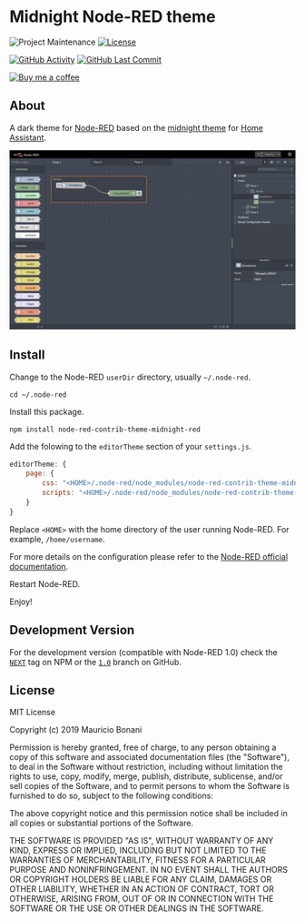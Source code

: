 # Midnight Node-RED theme

![Project Maintenance][maintenance-shield]
[![License][license-shield]](LICENSE.md)

[![GitHub Activity][commits-shield]][commits]
[![GitHub Last Commit][last-commit-shield]][commits]

[![Buy me a coffee][buymeacoffee-shield]][buymeacoffee]

## About

A dark theme for [Node-RED][node-red] based on the [midnight theme][ha-midnight-theme] for [Home Assistant][home-assistant].

![screenshot](https://raw.githubusercontent.com/bonanitech/node-red-contrib-theme-midnight-red/master/images/screenshot.png)

## Install

Change to the Node-RED `userDir` directory, usually `~/.node-red`.

```shell
cd ~/.node-red
```

Install this package.

```shell
npm install node-red-contrib-theme-midnight-red
```

Add the folowing to the `editorTheme` section of your `settings.js`.

```js
editorTheme: {
    page: {
        css: "<HOME>/.node-red/node_modules/node-red-contrib-theme-midnight-red/midnight.css",
        scripts: "<HOME>/.node-red/node_modules/node-red-contrib-theme-midnight-red/theme-tomorrow.js"
    }
}
```

Replace `<HOME>` with the home directory of the user running Node-RED. For example, `/home/username`.

For more details on the configuration please refer to the [Node-RED official documentation][node-red-doc].

Restart Node-RED.

Enjoy!

## Development Version

For the development version (compatible with Node-RED 1.0) check the [`NEXT`][next-tag]
tag on NPM or the [`1.0`][dev-branch] branch on GitHub.

## License

MIT License

Copyright (c) 2019 Mauricio Bonani

Permission is hereby granted, free of charge, to any person obtaining a copy
of this software and associated documentation files (the "Software"), to deal
in the Software without restriction, including without limitation the rights
to use, copy, modify, merge, publish, distribute, sublicense, and/or sell
copies of the Software, and to permit persons to whom the Software is
furnished to do so, subject to the following conditions:

The above copyright notice and this permission notice shall be included in all
copies or substantial portions of the Software.

THE SOFTWARE IS PROVIDED "AS IS", WITHOUT WARRANTY OF ANY KIND, EXPRESS OR
IMPLIED, INCLUDING BUT NOT LIMITED TO THE WARRANTIES OF MERCHANTABILITY,
FITNESS FOR A PARTICULAR PURPOSE AND NONINFRINGEMENT. IN NO EVENT SHALL THE
AUTHORS OR COPYRIGHT HOLDERS BE LIABLE FOR ANY CLAIM, DAMAGES OR OTHER
LIABILITY, WHETHER IN AN ACTION OF CONTRACT, TORT OR OTHERWISE, ARISING FROM,
OUT OF OR IN CONNECTION WITH THE SOFTWARE OR THE USE OR OTHER DEALINGS IN THE
SOFTWARE.

[bonanitech]: https://github.com/bonanitech
[buymeacoffee-shield]: https://www.buymeacoffee.com/assets/img/guidelines/download-assets-sm-2.svg
[buymeacoffee]: https://www.buymeacoffee.com/mbonani
[commits-shield]: https://img.shields.io/github/commit-activity/y/bonanitech/node-red-contrib-theme-midnight-red.svg?style=for-the-badge
[commits]: https://github.com/bonanitech/node-red-contrib-theme-midnight-red/commits/master
[contributors]: https://github.com/bonanitech/node-red-contrib-theme-midnight-red/graphs/contributors
[dev-branch]: https://github.com/bonanitech/node-red-contrib-theme-midnight-red/tree/1.0
[discord-shield]: https://img.shields.io/discord/330944238910963714.svg
[ha-midnight-theme]: https://community.home-assistant.io/t/midnight-theme/28598
[home-assistant]: https://home-assistant.io
[issue]: https://github.com/bonanitech/node-red-contrib-theme-midnight-red/issues
[last-commit-shield]: https://img.shields.io/github/last-commit/bonanitech/node-red-contrib-theme-midnight-red.svg?style=for-the-badge
[license-shield]: https://img.shields.io/github/license/bonanitech/node-red-contrib-theme-midnight-red.svg?style=for-the-badge
[maintenance-shield]: https://img.shields.io/maintenance/yes/2019.svg?style=for-the-badge
[next-tag]: https://www.npmjs.com/package/node-red-contrib-theme-midnight-red/v/next
[node-red-doc]: https://nodered.org/docs/configuration
[node-red]: https://nodered.org/
